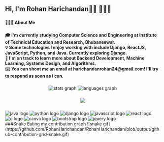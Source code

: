 <h2 align="left">Hi, I'm Rohan Harichandan👋🏾 👩🏾‍💻</h2>

###

<h4 align="left">👨🏻‍💻  About Me</h4>

###

<h4 align="left">🎓  I'm currently studying Computer Science and Engineering at Institute of Technical Education and Research, Bhubaneswar.<br>💡  Some technologies I enjoy working with include Django, ReactJS, JavaScript, Python, and Java. Currently exploring Django.<br>🌱  I'm on track to learn more about Backend Development, Machine Learning, Systems Design, and Algorithms.<br>✉️  You can shoot me an email at harichandanrohan24@gmail.com! I'll try to respond as soon as I can.</h4>

###

<div align="center">
  <img src="https://github-readme-stats.vercel.app/api?hide_title=false&hide_rank=false&show_icons=true&include_all_commits=true&count_private=true&disable_animations=false&theme=dracula&locale=en&hide_border=false&username=RohanHarichandan" height="150" alt="stats graph"  />
  <img src="https://github-readme-stats.vercel.app/api/top-langs?locale=en&hide_title=false&layout=compact&card_width=320&langs_count=5&theme=dracula&hide_border=false&username=RohanHarichandan" height="150" alt="languages graph"  />
</div>

###

<div align="center">
  <img src="https://profile-counter.glitch.me/RohanHarichandan/count.svg?"  />
</div>

###

<div align="left">
  <img src="https://cdn.jsdelivr.net/gh/devicons/devicon/icons/java/java-original.svg" height="40" width="52" alt="java logo"  />
  <img src="https://cdn.jsdelivr.net/gh/devicons/devicon/icons/python/python-original.svg" height="40" width="52" alt="python logo"  />
  <img src="https://cdn.jsdelivr.net/gh/devicons/devicon/icons/django/django-plain.svg" height="40" width="52" alt="django logo"  />
  <img src="https://cdn.jsdelivr.net/gh/devicons/devicon/icons/javascript/javascript-original.svg" height="40" width="52" alt="javascript logo"  />
  <img src="https://cdn.jsdelivr.net/gh/devicons/devicon/icons/react/react-original.svg" height="40" width="52" alt="react logo"  />
  <img src="https://cdn.jsdelivr.net/gh/devicons/devicon/icons/c/c-original.svg" height="40" width="52" alt="c logo"  />
  <img src="https://cdn.jsdelivr.net/gh/devicons/devicon/icons/canva/canva-original.svg" height="40" width="52" alt="canva logo"  />
  <img src="https://cdn.jsdelivr.net/gh/devicons/devicon/icons/bootstrap/bootstrap-original.svg" height="40" width="52" alt="bootstrap logo"  />
  <img src="https://cdn.jsdelivr.net/gh/devicons/devicon/icons/jquery/jquery-original.svg" height="40" width="52" alt="jquery logo"  />
</div>
###Snake Eating my contribution graph
![snake gif](https://github.com/RohanHarichandan/RohanHarichandan/blob/output/github-contribution-grid-snake.gif)

###


